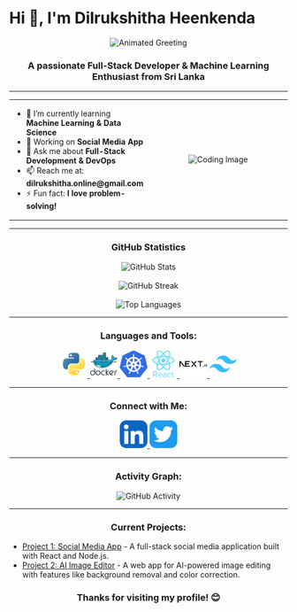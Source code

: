 # Hi 👋, I'm Dilrukshitha Heenkenda

<p align="center">
  <img src="https://github.com/your-username/your-repo/raw/main/Images/about_me.gif" width="100px" alt="Animated Greeting">
</p>

<h3 align="center">A passionate Full-Stack Developer & Machine Learning Enthusiast from Sri Lanka</h3>

---

<table align="center">
<tr>
<td width="50%">
  <ul>
    <li>🌱 I’m currently learning <b>Machine Learning & Data Science</b></li>
    <li>🔭 Working on <b>Social Media App</b></li>
    <li>💬 Ask me about <b>Full-Stack Development & DevOps</b></li>
    <li>📫 Reach me at: <b>dilrukshitha.online@gmail.com</b></li>
    <li>⚡ Fun fact: <b>I love problem-solving!</b></li>
  </ul>
</td>
<td width="50%" align="center">
  <img src="https://github.com/your-username/your-repo/raw/main/Images/coding.gif" alt="Coding Image" width="400px">
</td>
</tr>
</table>

---

<h3 align="center">GitHub Statistics</h3>
<p align="center">
  <img src="https://github-readme-stats.vercel.app/api?username=dilrukshitha&show_icons=true&theme=radical" alt="GitHub Stats">
  <br><br>
  <img src="https://github-readme-streak-stats.herokuapp.com/?user=dilrukshitha&theme=radical" alt="GitHub Streak">
  <br><br>
  <img src="https://github-readme-stats.vercel.app/api/top-langs/?username=dilrukshitha&layout=compact&theme=radical" alt="Top Languages">
</p>

---

<h3 align="center">Languages and Tools:</h3>
<p align="center">
  <a href="https://www.python.org" target="_blank">
    <img src="https://raw.githubusercontent.com/devicons/devicon/master/icons/python/python-original.svg" alt="Python" width="50" height="50"/>
  </a>
  <a href="https://www.docker.com/" target="_blank">
    <img src="https://raw.githubusercontent.com/devicons/devicon/master/icons/docker/docker-original-wordmark.svg" alt="Docker" width="50" height="50"/>
  </a>
  <a href="https://kubernetes.io/" target="_blank">
    <img src="https://raw.githubusercontent.com/devicons/devicon/master/icons/kubernetes/kubernetes-plain.svg" alt="Kubernetes" width="50" height="50"/>
  </a>
  <a href="https://reactjs.org/" target="_blank">
    <img src="https://raw.githubusercontent.com/devicons/devicon/master/icons/react/react-original-wordmark.svg" alt="React" width="50" height="50"/>
  </a>
  <a href="https://nextjs.org/" target="_blank">
    <img src="https://raw.githubusercontent.com/devicons/devicon/master/icons/nextjs/nextjs-original-wordmark.svg" alt="Next.js" width="50" height="50"/>
  </a>
  <a href="https://tailwindcss.com/" target="_blank">
    <img src="https://raw.githubusercontent.com/devicons/devicon/master/icons/tailwindcss/tailwindcss-plain.svg" alt="TailwindCSS" width="50" height="50"/>
  </a>
  <!-- Add more icons as needed -->
</p>

---

<h3 align="center">Connect with Me:</h3>
<p align="center">
  <a href="https://linkedin.com/in/dilrukshitha" target="_blank">
    <img src="https://github.com/tandpfun/skill-icons/blob/main/icons/LinkedIn.svg" alt="LinkedIn" width="50" height="50"/>
  </a>
  <a href="https://twitter.com/" target="_blank">
    <img src="https://github.com/tandpfun/skill-icons/blob/main/icons/Twitter.svg" alt="Twitter" width="50" height="50"/>
  </a>
  <!-- Add other platforms -->
</p>

---

<h3 align="center">Activity Graph:</h3>
<p align="center">
  <img src="https://activity-graph.herokuapp.com/graph?username=dilrukshitha&theme=github" alt="GitHub Activity">
</p>

---

<h3 align="center">Current Projects:</h3>
<ul>
  <li><a href="https://github.com/dilrukshitha/project1">Project 1: Social Media App</a> - A full-stack social media application built with React and Node.js.</li>
  <li><a href="https://github.com/dilrukshitha/project2">Project 2: AI Image Editor</a> - A web app for AI-powered image editing with features like background removal and color correction.</li>
</ul>

<h3 align="center">Thanks for visiting my profile! 😊</h3>
